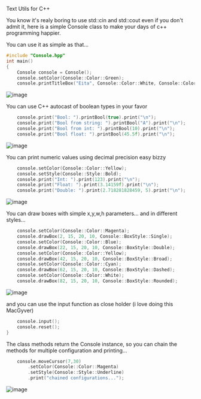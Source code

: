 Text Utils for C++

You know it's realy boring to use std::cin and std::cout
even if you don't admit it, here is a simple Console class
to make your days of c++ programming happier.

You can use it as simple as that...
```cpp
#include "Console.hpp"
int main() 
{
	Console console = Console();
	console.setColor(Console::Color::Green);
	console.printTitleBox("Eita", Console::Color::White, Console::Color::Red, Console::BoxStyle::Single);
```
![image](https://github.com/user-attachments/assets/1f3bad29-9874-4df0-abf5-d23abd2968c2)

You can use C++ autocast of boolean types in your favor

```cpp
	console.print("Bool: ").printBool(true).print("\n");
	console.print("Bool from string: ").printBool("A").print("\n");
	console.print("Bool from int: ").printBool(10).print("\n");
	console.print("Bool float: ").printBool(45.5f).print("\n");

```
![image](https://github.com/user-attachments/assets/5a837f23-3aa8-47fa-a377-010e2712168f)


You can print numeric values using decimal precision easy bizzy

```cpp
	console.setColor(Console::Color::Yellow);
	console.setStyle(Console::Style::Bold);
	console.print("Int: ").print(123).print("\n");
	console.print("Float: ").print(3.14159f).print("\n");
	console.print("Double: ").print(2.718281828459, 5).print("\n");
```
![image](https://github.com/user-attachments/assets/48e7c78a-5426-4762-ad33-254eb541e8e6)


You can draw boxes with simple x,y,w,h parameters...
and in different styles...

```cpp
	console.setColor(Console::Color::Magenta);
	console.drawBox(2, 15, 20, 10, Console::BoxStyle::Single);
	console.setColor(Console::Color::Blue);
	console.drawBox(22, 15, 20, 10, Console::BoxStyle::Double);
	console.setColor(Console::Color::Yellow);
	console.drawBox(42, 15, 20, 10, Console::BoxStyle::Broad);
	console.setColor(Console::Color::Cyan);
	console.drawBox(62, 15, 20, 10, Console::BoxStyle::Dashed);
	console.setColor(Console::Color::White);
	console.drawBox(82, 15, 20, 10, Console::BoxStyle::Rounded);

```
![image](https://github.com/user-attachments/assets/7f9608b4-d4e2-44d4-a3a6-f131e531a362)

and you can use the input function as close holder (i love doing this MacGyver)

```cpp
	console.input();
	console.reset();
}
```

The class methods return the Console instance, so you can chain the methods for multiple configuration and printing...
```cpp
	console.moveCursor(7,30)
		.setColor(Console::Color::Magenta)
		.setStyle(Console::Style::Underline)
		.print("chained configurations...");
```
![image](https://github.com/user-attachments/assets/3ea527ee-7bea-4ca8-b9b0-077637bf7410)


